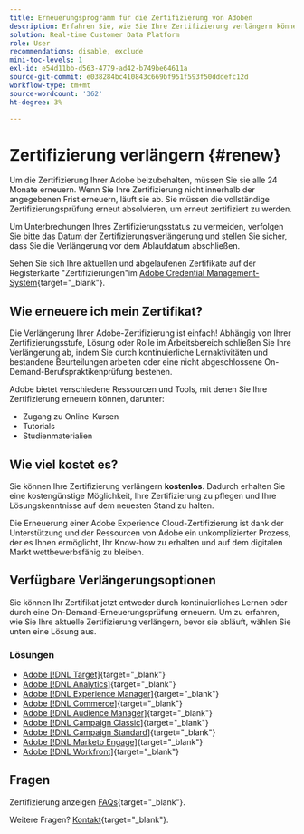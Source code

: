 ```yaml
---
title: Erneuerungsprogramm für die Zertifizierung von Adoben
description: Erfahren Sie, wie Sie Ihre Zertifizierung verlängern können, bevor sie abläuft.
solution: Real-time Customer Data Platform
role: User
recommendations: disable, exclude
mini-toc-levels: 1
exl-id: e54d11bb-d563-4779-ad42-b749be64611a
source-git-commit: e038284bc410843c669bf951f593f50dddefc12d
workflow-type: tm+mt
source-wordcount: '362'
ht-degree: 3%

---
```


# Zertifizierung verlängern {#renew}

Um die Zertifizierung Ihrer Adobe beizubehalten, müssen Sie sie alle 24 Monate erneuern. Wenn Sie Ihre Zertifizierung nicht innerhalb der angegebenen Frist erneuern, läuft sie ab. Sie müssen die vollständige Zertifizierungsprüfung erneut absolvieren, um erneut zertifiziert zu werden.

Um Unterbrechungen Ihres Zertifizierungsstatus zu vermeiden, verfolgen Sie bitte das Datum der Zertifizierungsverlängerung und stellen Sie sicher, dass Sie die Verlängerung vor dem Ablaufdatum abschließen.

Sehen Sie sich Ihre aktuellen und abgelaufenen Zertifikate auf der Registerkarte &quot;Zertifizierungen&quot;im [Adobe Credential Management-System](https://www.certmetrics.com/adobe/candidate/cert_summary.aspx){target="_blank"}.

## Wie erneuere ich mein Zertifikat?

Die Verlängerung Ihrer Adobe-Zertifizierung ist einfach! Abhängig von Ihrer Zertifizierungsstufe, Lösung oder Rolle im Arbeitsbereich schließen Sie Ihre Verlängerung ab, indem Sie durch kontinuierliche Lernaktivitäten und bestandene Beurteilungen arbeiten oder eine nicht abgeschlossene On-Demand-Berufspraktikenprüfung bestehen.

Adobe bietet verschiedene Ressourcen und Tools, mit denen Sie Ihre Zertifizierung erneuern können, darunter:

* Zugang zu Online-Kursen
* Tutorials
* Studienmaterialien

## Wie viel kostet es?

Sie können Ihre Zertifizierung verlängern **kostenlos**. Dadurch erhalten Sie eine kostengünstige Möglichkeit, Ihre Zertifizierung zu pflegen und Ihre Lösungskenntnisse auf dem neuesten Stand zu halten.

Die Erneuerung einer Adobe Experience Cloud-Zertifizierung ist dank der Unterstützung und der Ressourcen von Adobe ein unkomplizierter Prozess, der es Ihnen ermöglicht, Ihr Know-how zu erhalten und auf dem digitalen Markt wettbewerbsfähig zu bleiben.

## Verfügbare Verlängerungsoptionen

Sie können Ihr Zertifikat jetzt entweder durch kontinuierliches Lernen oder durch eine On-Demand-Erneuerungsprüfung erneuern. Um zu erfahren, wie Sie Ihre aktuelle Zertifizierung verlängern, bevor sie abläuft, wählen Sie unten eine Lösung aus.

### Lösungen

* [Adobe [!DNL Target]](https://experienceleague.adobe.com/docs/certification/certification/technical-certifications/at/at-renew.html){target="_blank"}
* [Adobe [!DNL Analytics]](https://experienceleague.adobe.com/docs/certification/certification/technical-certifications/aa/aa-renew.html){target="_blank"}
* [Adobe [!DNL Experience Manager]](https://experienceleague.adobe.com/docs/certification/certification/technical-certifications/aem/aem-renew.html){target="_blank"}
* [Adobe [!DNL Commerce]](https://experienceleague.adobe.com/docs/certification/certification/technical-certifications/ac/ac-renew.html){target="_blank"}
* [Adobe [!DNL Audience Manager]](https://experienceleague.adobe.com/docs/certification/certification/technical-certifications/aam/aam-renew.html){target="_blank"}
* [Adobe [!DNL Campaign Classic]](https://experienceleague.adobe.com/docs/certification/certification/technical-certifications/acc/acc-renew.html){target="_blank"}
* [Adobe [!DNL Campaign Standard]](https://experienceleague.adobe.com/docs/certification/certification/technical-certifications/acs/acs-renew.html){target="_blank"}
* [Adobe [!DNL Marketo Engage]](https://experienceleague.adobe.com/docs/certification/certification/technical-certifications/ame/ame-renew.html){target="_blank"}
* [Adobe [!DNL Workfront]](https://experienceleague.adobe.com/docs/certification/program/technical-certifications/aw/aw-renew.html){target="_blank"}

## Fragen

Zertifizierung anzeigen [FAQs](https://experienceleague.adobe.com/docs/certification/certification/faq.html){target="_blank"}.

Weitere Fragen? [Kontakt](mailto:certif@adobe.com){target="_blank"}.

